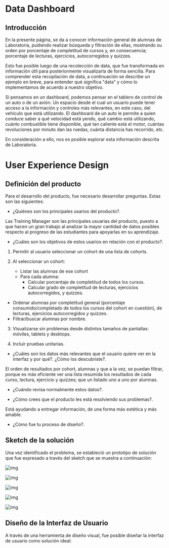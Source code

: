 # Data Dashboard

## Introducción

En la presente página, se da a conocer información general de alumnas de Laboratoria, pudiendo realizar búsqueda y filtración de ellas, mostrando su orden por porcentaje de completitud de cursos y, en consecuencia; porcentaje de lecturas, ejercicios, autocorregidos y quizzes.   

Esto fue posible luego de una recolección de data, que fue transformada en información útil para posteriormente visualizarla de forma sencilla.
Para comprender esta recopilación de data, a continuación se describe un ejemplo en breve, para entender qué significa "data" y cómo lo implementamos de acuerdo a nuestro objetivo.

Si pensamos en un dashboard, podemos pensar en el tablero de control de un auto o de un avión. Un espacio desde el cual un usuario puede tener acceso a la información y controles más relevantes, en este caso, del vehículo que está utilizando. El dashboard de un auto le permite a quien conduce saber a qué velocidad está yendo, qué cambio está utilizando, cuánto combustible tiene disponible, qué tan caliente está el motor, cuántas revoluciones por minuto dan las ruedas, cuánta distancia has recorrido, etc.

En consideración a ello, nos es posible explorar esta información descrita de Laboratoria.



# User Experience Design

## Definición del producto

Para el desarrollo del producto, fue necesario desarrollar preguntas. Estas son las siguientes:

* ¿Quiénes son los principales usarios del producto?.

Las Training Manager son las principales usuarias del producto, puesto a que hacen un gran trabajo al analizar la mayor cantidad de datos posibles respecto al progreso de las estudiantes para apoyarlas en su aprendizaje.

* ¿Cuáles son los objetivos de estos usarios en relación con el producto?.

1. Permitir al usuario seleccionar un cohort de una lista de cohorts.

2. Al seleccionar un cohort:
   * Listar las alumnas de ese cohort
   * Para cada alumna:
        * Calcular porcentaje de completitud de todos los cursos.
        * Calcular grado de completitud de lecturas, ejercicios autocorregidos, y quizzes.
  * Ordenar alumnas por completitud general (porcentaje consumido/completado de todos los cursos del cohort en cuestión), de lecturas, ejercicios autocorregidos y quizzes.
  * Filtrar/buscar alumnas por nombre.

3. Visualizarse sin problemas desde distintos tamaños de pantallas: móviles, tablets y desktops.

4. Incluir pruebas unitarias.

* ¿Cuáles son los datos más relevantes que el usuario quiere ver en la interfaz y por qué?. ¿Cómo los descubriste?.

El orden de resultados por cohort, alumnas y que a la vez, se puedan filtrar, porque es más eficiente ver una lista resumida los resultados de cada curso, lectura, ejercicio y quizzes; que un listado uno a uno por alumnas.

* ¿Cuándo revisa normalmente estos datos?.



* ¿Cómo crees que el producto les está resolviendo sus problemas?.

Está ayudando a entregar información, de una forma más estética y más amable.

* ¿Cómo fue tu proceso de diseño?.




## Sketch de la solución

Una vez identificado el problema, se estableció un prototipo de solución que fue expresado a través del sketch que se muestra a continuación:

![img](https://i.imgur.com/2Thbe3D.jpg)

![img](https://i.imgur.com/FX9x4YB.jpg)

![img](https://i.imgur.com/UiUm6Fz.jpg)

![img](https://i.imgur.com/3GC2bO7.jpg)

![img](https://i.imgur.com/dXgS5V4.jpg)

## Diseño de la Interfaz de Usuario

A través de una herramienta de diseño visual, fue posible diseñar la interfaz de usuario como solución ideal:
